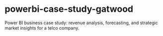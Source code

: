 # powerbi-case-study-gatwood
Power BI business case study: revenue analysis, forecasting, and strategic market insights for a telco company.

